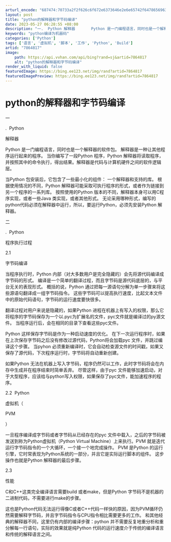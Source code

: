 ```yaml
---
arturl_encode: "687474:70733a2f2f626c6f672e6373646e2e6e65742f647865696368:6f2f61727469636c652f64657461696c732f37383634383137"
layout: post
title: "python的解释器和字节码编译"
date: 2023-05-27 06:28:55 +08:00
description: "一.  Python 解释器       Python 是一门编程语言，同时也是一个解释器的软件包。"
keywords: "python编译为机器码"
categories: ['Python']
tags: ['语言', '虚拟机', '脚本', '工作', 'Python', 'Build']
artid: "7864817"
image:
    path: https://api.vvhan.com/api/bing?rand=sj&artid=7864817
    alt: "python的解释器和字节码编译"
render_with_liquid: false
featuredImage: https://bing.ee123.net/img/rand?artid=7864817
featuredImagePreview: https://bing.ee123.net/img/rand?artid=7864817
---
```


# python的解释器和字节码编译

一

.  Python

解释器

Python 是一门编程语言，同时也是一个解释器的软件包。 解释器是一种让其他程序运行起来的程序。 当你编写了一段Python 程序，Python 解释器将读取程序，并按照其中的命令执行，得出结果。解释器是代码与计算机硬件之间的软件逻辑层。

当Python 包安装后，它包含了一些最小化的组件： 一个解释器和支持的库。 根据使用情况的不同，Python 解释器可能采取可执行程序的形式，或者作为链接到另一个程序的一系列库。 按照使用的Python 版本的不同，解释器本身可以用C程序实现，或者一些Java 类实现，或者其他形式。 无论采用哪种形式，编写的python代码必须在解释器中运行，所以，要运行Python，必须先安装Python 解释器。

二

.  Python

程序执行过程

2.1

字节码编译

当程序执行时，Python 内部（对大多数用户是完全隐藏的）会先将源代码编译成字节码的形式。 编译是一个简单的翻译过程，而且字节码是源代码底层的，与平台无关的表现形式。 概括的说，Python 通过把每一源语句分解为单一步骤来将这些源语句翻译成一组字节码指令。 这些字节码可以提高执行速度，比起文本文件中的原始代码语句，字节码的运行速度要快很多。

翻译过程对用户来说是隐藏的，如果Python 进程在机器上有写入的权限，那么它将程序的字节码保存为一个以.pyc为扩展名的文件，pyc文件就是编译过的py源文件。 当程序运行后，会在相同的目录下查看这些pyc文件。

Python 这样保存字节码是作为一种启动速度的优化。 在下一次运行程序时，如果在上次保存字节码之后没有修改过源代码，Python将会加载pyc 文件，并跳过编译这个步骤。 当pyhon 必须重新编译时，它会自动检查源文件的时间戳，如果又保存了源代码，下次程序运行时，字节码将自动重新创建。

如果Python 无法在机器上写入字节码，程序仍然可以工作，此时字节码将会在内存中生成并在程序结束时简单丢弃。 尽管这样，由于pyc 文件能够加速启动，对于大型程序，应该给与python写入权限，如果保存了pyc文件，能加速程序的程序。

2.2  Python

虚拟机（

PVM

）

一旦程序编译成字节码或者字节码从已经存在的pyc 文件中载入，之后的字节码被发送到称为Python虚拟机（Python Virtual Machine）上来执行。PVM 就是迭代运行字节码指令的一个大循环，一个接一个地完成操作。 PVM 是Python 的运行引擎，它时常表现为Python系统的一部分，并且它是实际运行脚本的组件。 这步操作也就是Python 解释器的最后步骤。

2.3

性能

C和C++这类完全编译语言需要build 或者make，但是Python 字节码不是机器的二进制代码，不需要进行make的步骤。

这也是Python代码无法运行得像C或者C++代码一样快的原因，因为PVM循环仍然需要解释字节码，并且字节码指令与CPU指令相比需要更多的工作。 和其他经典的解释器不同，这里仍有内部的编译步骤：python 并不需要反复地重分析和重分解每一行语句，实际的效果就是纯Python 代码的运行速度介于传统的编译语言和传统的解释语言之间。